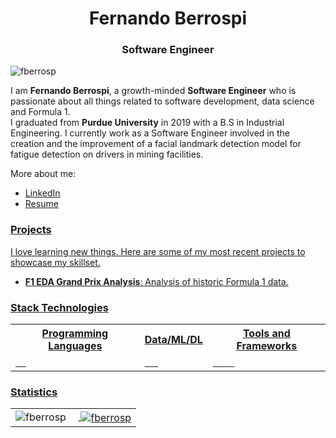 <h1 align="center">Fernando Berrospi</h1>
<h3 align="center">Software Engineer</h3>

<p align="left"> <img src="https://komarev.com/ghpvc/?username=fberrosp&label=Profile%20views&color=0e75b6&style=flat" alt="fberrosp"/> </p>

<p>I am <strong>Fernando Berrospi</strong>, a growth-minded <strong>Software Engineer</strong> who is passionate about all things related to software development, data science and Formula 1.<br>I graduated from <strong>Purdue University</strong> in 2019 with a B.S in Industrial Engineering. I currently work as a Software Engineer involved in the creation and the improvement of a facial landmark detection model for fatigue detection on drivers in mining facilities.</p>

<p>More about me:</p>
<ul>
  <li><a href="https://www.linkedin.com/in/fernandoberrospi"/>LinkedIn</li>
  <li><a href="https://fberrosp.github.io/FernandoBerrospi.pdf"/>Resume</li>
</ul>

<h3 align="left">Projects</h3>
<p>I love learning new things. Here are some of my most recent projects to showcase my skillset.</p>
<ul>
  <li><a href="https://github.com/fberrosp/F1-EDA-Grand-Prix-Analysis"/><strong>F1 EDA Grand Prix Analysis</strong>: Analysis of historic Formula 1 data.</li>
</ul>

<h3 align="left">Stack Technologies</h3>
<table align="center" border="0">
  <tr>
    <th>Programming Languages</th>
    <th>Data/ML/DL</th> 
    <th>Tools and Frameworks</th>
  </tr>
  <tr>
    <td>
      <img src="https://img.shields.io/badge/python-3670A0?style=for-the-badge&logo=python&logoColor=ffdd54" alt=""/>
      <img src="https://img.shields.io/badge/c-%2300599C.svg?style=for-the-badge&logo=c&logoColor=white" alt=""/>
      <img src="https://img.shields.io/badge/r-%23276DC3.svg?style=for-the-badge&logo=r&logoColor=white" alt=""/>
      <img src="https://img.shields.io/badge/java-%23ED8B00.svg?style=for-the-badge&logo=java&logoColor=white" alt=""/>
      <img src="https://img.shields.io/badge/javascript-%23323330.svg?style=for-the-badge&logo=javascript&logoColor=%23F7DF1E" alt=""/>
    </td>
    <td>
      <img src="https://img.shields.io/badge/pandas-%23150458.svg?style=for-the-badge&logo=pandas&logoColor=white" alt=""/>
      <img src="https://img.shields.io/badge/numpy-%23013243.svg?style=for-the-badge&logo=numpy&logoColor=white" alt=""/>
      <img src="https://img.shields.io/badge/TensorFlow-%23FF6F00.svg?style=for-the-badge&logo=TensorFlow&logoColor=white" alt=""/>
      <img src="https://img.shields.io/badge/PyTorch-%23EE4C2C.svg?style=for-the-badge&logo=PyTorch&logoColor=white" alt=""/>
      <img src="https://img.shields.io/badge/scikit--learn-%23F7931E.svg?style=for-the-badge&logo=scikit-learn&logoColor=white" alt=""/>
      <img src="https://img.shields.io/badge/opencv-%23white.svg?style=for-the-badge&logo=opencv&logoColor=white" alt=""/>
    </td> 
    <td>
      <img src="https://img.shields.io/badge/git-%23F05033.svg?style=for-the-badge&logo=git&logoColor=white" alt=""/>
      <img src="https://img.shields.io/badge/Anaconda-%2344A833.svg?style=for-the-badge&logo=anaconda&logoColor=white" alt=""/>
      <img src="https://img.shields.io/badge/postgres-%23316192.svg?style=for-the-badge&logo=postgresql&logoColor=white" alt=""/>
      <img src="https://img.shields.io/badge/bootstrap-%23563D7C.svg?style=for-the-badge&logo=bootstrap&logoColor=white" alt=""/>
      <img src="https://img.shields.io/badge/html5-%23E34F26.svg?style=for-the-badge&logo=html5&logoColor=white" alt=""/>
      <img src="https://img.shields.io/badge/css3-%231572B6.svg?style=for-the-badge&logo=css3&logoColor=white" alt=""/>
      <img src="https://img.shields.io/badge/jira-%230A0FFF.svg?style=for-the-badge&logo=jira&logoColor=white" alt=""/>
      <img src="https://img.shields.io/badge/power_bi-F2C811?style=for-the-badge&logo=powerbi&logoColor=black" alt=""/>
      <img src="https://img.shields.io/badge/Microsoft_Excel-217346?style=for-the-badge&logo=microsoft-excel&logoColor=white" alt=""/>
    </td>
  </tr>
</table>

<h3 align="left">Statistics</h3>


<table align="center" border="0">
  <tr>
    <td><img align="left" src="https://github-readme-stats.vercel.app/api/top-langs?username=fberrosp&show_icons=true&locale=en" alt="fberrosp" /></td>
    <td>&nbsp;<img align="center" src="https://github-readme-stats.vercel.app/api?username=fberrosp&show_icons=true&locale=en" alt="fberrosp" /></td>
  </tr>
</table>
